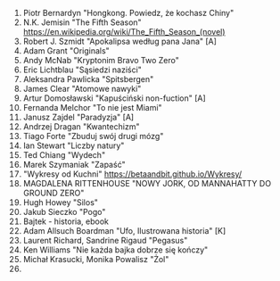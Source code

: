 1. Piotr Bernardyn "Hongkong. Powiedz, że kochasz Chiny"
2. N.K. Jemisin "The Fifth Season" https://en.wikipedia.org/wiki/The_Fifth_Season_(novel)
3. Robert J. Szmidt "Apokalipsa według pana Jana" [A]
4. Adam Grant "Originals"
5. Andy McNab "Kryptonim Bravo Two Zero"
6. Eric Lichtblau "Sąsiedzi naziści"
7. Aleksandra Pawlicka "Spitsbergen"
8. James Clear "Atomowe nawyki"
9. Artur Domosławski "Kapuściński non-fuction" [A]
10. Fernanda Melchor "To nie jest Miami"
11. Janusz Zajdel "Paradyzja" [A]
12. Andrzej Dragan "Kwantechizm"
13. Tiago Forte "Zbuduj swój drugi mózg"
14. Ian Stewart "Liczby natury"
15. Ted Chiang "Wydech"
16. Marek Szymaniak "Zapaść"
17. "Wykresy od Kuchni" https://betaandbit.github.io/Wykresy/
18. MAGDALENA RITTENHOUSE "NOWY JORK, OD MANNAHATTY DO GROUND ZERO"
19. Hugh Howey "Silos"
20. Jakub Sieczko "Pogo"
21. Bajtek - historia, ebook
22. Adam Allsuch Boardman "Ufo, Ilustrowana historia" [K]
23. Laurent Richard, Sandrine Rigaud "Pegasus"
24. Ken Williams "Nie każda bajka dobrze się kończy"
25. Michał Krasucki, Monika Powalisz "Żol"
26. 


